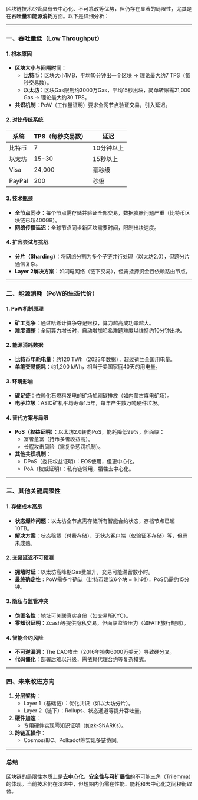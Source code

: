 区块链技术尽管具有去中心化、不可篡改等优势，但仍存在显著的局限性，尤其是在**吞吐量**和**能源消耗**方面。以下是详细分析：

---

### 一、吞吐量低（Low Throughput）
#### 1. **根本原因**
- **区块大小与间隔时间**：
  - **比特币**：区块大小1MB，平均10分钟出一个区块 → 理论最大约7 TPS（每秒交易数）。
  - **以太坊**：区块Gas限制约3000万Gas，平均15秒出块，简单转账需21,000 Gas → 理论最大约30 TPS。
- **共识机制**：PoW（工作量证明）要求全网节点验证交易，引入延迟。

#### 2. **对比传统系统**
| 系统         | TPS（每秒交易数） | 延迟       |
|--------------|-------------------|------------|
| 比特币       | 7                 | 10分钟以上 |
| 以太坊       | 15-30             | 15秒以上   |
| Visa         | 24,000            | 毫秒级     |
| PayPal       | 200               | 秒级       |

#### 3. **技术瓶颈**
- **全节点同步**：每个节点需存储并验证全部交易，数据膨胀问题严重（比特币区块链已超400GB）。
- **网络传播延迟**：全球节点同步新区块需要时间，限制出块速度。

#### 4. **扩容尝试与挑战**
- **分片（Sharding）**：将网络分割为多个子链并行处理（以太坊2.0），但跨分片通信复杂。
- **Layer 2解决方案**：如闪电网络（链下交易），但需抵押资金且依赖路由节点。

---

### 二、能源消耗（PoW的生态代价）
#### 1. **PoW机制原理**
- **矿工竞争**：通过哈希计算争夺记账权，算力越高成功率越大。
- **难度调整**：全网算力增长时，自动增加哈希难题难度以维持约10分钟出块。

#### 2. **能源消耗数据**
- **比特币年耗电量**：约120 TWh（2023年数据），超过荷兰全国用电量。
- **单笔交易能耗**：约1,200 kWh，相当于美国家庭40天的用电量。

#### 3. **环境影响**
- **碳足迹**：依赖化石燃料发电的矿场加剧碳排放（如内蒙古煤电矿场）。
- **电子垃圾**：ASIC矿机平均寿命1.5年，每年产生数万吨硬件垃圾。

#### 4. **替代方案与局限**
- **PoS（权益证明）**：以太坊2.0转向PoS，能耗降低99%，但面临：
  - 富者愈富（持币多者收益高）。
  - 长程攻击风险（需复杂惩罚机制）。
- **其他共识机制**：
  - DPoS（委托权益证明）：EOS使用，但更中心化。
  - PoA（权威证明）：私有链常用，牺牲去中心化。

---

### 三、其他关键局限性
#### 1. **存储成本高昂**
- **状态爆炸问题**：以太坊全节点需存储所有智能合约状态，存档节点已超10TB。
- **解决方案**：状态租赁（付费存储）、无状态客户端（仅验证不存储）等，但尚未成熟。

#### 2. **交易延迟不可预测**
- **拥堵时延**：以太坊高峰期Gas费飙升，交易可能滞留数小时。
- **最终确定性**：PoW需多个确认（比特币建议6个块 ≈ 1小时），PoS仍需约15分钟。

#### 3. **隐私与监管冲突**
- **伪匿名性**：地址可关联真实身份（如交易所KYC）。
- **零知识证明**：Zcash等提供隐私交易，但面临监管压力（如FATF旅行规则）。

#### 4. **智能合约风险**
- **不可逆漏洞**：The DAO攻击（2016年损失6000万美元）导致硬分叉。
- **代码僵化**：部署后难以升级，需依赖代理合约等复杂模式。

---

### 四、未来改进方向
1. **分层架构**：
   - Layer 1（基础链）：优化共识（如以太坊分片）。
   - Layer 2（链下）：Rollups、状态通道等提升吞吐量。
2. **硬件加速**：
   - 专用硬件实现零知识证明（如zk-SNARKs）。
3. **跨链互操作**：
   - Cosmos/IBC、Polkadot等实现多链协同。

---

### 总结
区块链的局限性本质上是**去中心化、安全性与可扩展性**的不可能三角（Trilemma）的体现。当前技术仍在演进中，但短期内仍需在性能、能耗和去中心化之间权衡取舍。
